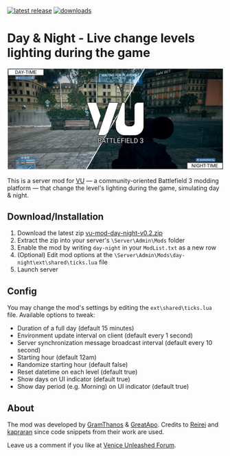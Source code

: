 [![latest release](https://img.shields.io/badge/latest%20release-v0.2-green.svg)](https://github.com/GramThanos/bf3-vu-day-night/releases/latest)
[![downloads](https://img.shields.io/github/downloads/gramthanos/bf3-vu-day-night/total.svg)](https://github.com/GramThanos/bf3-vu-day-night/releases)

# Day & Night - Live change levels lighting during the game
![preview-day](preview.png)

This is a server mod for [VU](https://veniceunleashed.net/) — a community-oriented Battlefield 3 modding platform — that change the level's lighting during the game, simulating day & night.

## Download/Installation

1. Download the latest zip [vu-mod-day-night-v0.2.zip](https://github.com/GramThanos/bf3-vu-day-night/releases/download/v0.2/vu-mod-day-night-v0.2.zip)
2. Extract the zip into your server's `\Server\Admin\Mods` folder
3. Enable the mod by writing `day-night` in your `ModList.txt` as a new row
4. (Optional) Edit mod options at the `\Server\Admin\Mods\day-night\ext\shared\ticks.lua` file
5. Launch server

## Config

You may change the mod's settings by editing the `ext\shared\ticks.lua` file. Available options to tweak:
- Duration of a full day (default 15 minutes)
- Environment update interval on client (default every 1 second)
- Server synchronization message broadcast interval (default every 10 second)
- Starting hour (default 12am)
- Randomize starting hour (default false)
- Reset datetime on each level (default true)
- Show days on UI indicator (default true)
- Show day period (e.g. Morning) on UI indicator (default true)

## About
The mod was developed by [GramThanos](https://github.com/GramThanos) & [GreatApo](https://github.com/GreatApo).
Credits to [Reirei](https://github.com/rierei/night-time) and [kapraran](https://github.com/kapraran/vu-compass) since code snippets from their work are used.

Leave us a comment if you like at [Venice Unleashed Forum](https://community.veniceunleashed.net/t/day-night-live-change-levels-lighting-during-the-game/1776/4).
